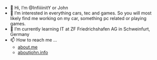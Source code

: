 - 👋 Hi, I’m @InfiiiinitY or John
- 👀 I’m interested in everything cars, tec and games. So you will most likely find me working on my car, something pc related or playing games.
- 🌱 I’m currently learning IT at ZF Friedrichshafen AG in Schweinfurt, Germany
- 📫 How to reach me ...
  - [about.me](https://about.me/john.mattheus)
  - [aboutjohn.info](https://aboutjohn.info)

<!---
InfiiiinitY/InfiiiinitY is a ✨ special ✨ repository because its `README.md` (this file) appears on your GitHub profile.
You can click the Preview link to take a look at your changes.
--->
